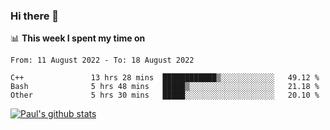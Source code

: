 ### Hi there 👋

📊 **This week I spent my time on**
<!--START_SECTION:waka-->

```text
From: 11 August 2022 - To: 18 August 2022

C++               13 hrs 28 mins  ████████████▒░░░░░░░░░░░░   49.12 %
Bash              5 hrs 48 mins   █████▒░░░░░░░░░░░░░░░░░░░   21.18 %
Other             5 hrs 30 mins   █████░░░░░░░░░░░░░░░░░░░░   20.10 %
```

<!--END_SECTION:waka-->


[![Paul's github stats](https://github-readme-stats.vercel.app/api?username=mickeyouyou&theme=dracula&show_icons=true)](https://github.com/anuraghazra/github-readme-stats)
